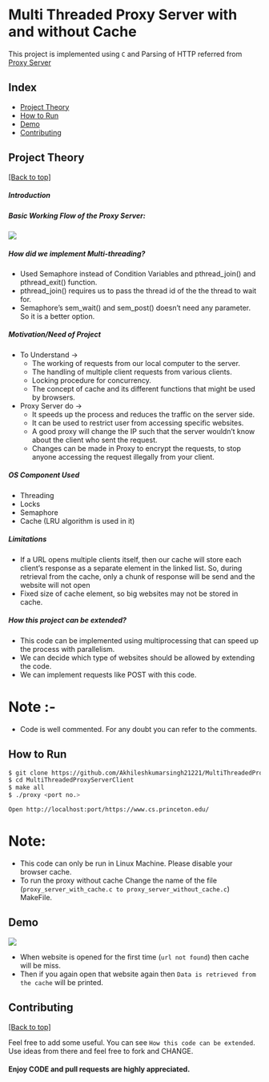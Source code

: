 <h1>Multi Threaded Proxy Server with and without Cache</h1>

This project is implemented using `C` and Parsing of HTTP referred from <a href = "https://github.com/vaibhavnaagar/proxy-server"> Proxy Server </a>


## Index

- [Project Theory](https://github.com/Akhileshkumarsingh21221/MultiTreadedProxyServerClient#project-theory)
- [How to Run](https://github.com/Akhileshkumarsingh21221/MultiTreadedProxyServerClient#How-to-Run)
- [Demo](https://github.com/Akhileshkumarsingh21221/MultiThreadedProxyServerClient#Demo)
- [Contributing](https://github.com/Akhileshkumarsingh21221/MultiThreadedProxyServerClient#contributing)

## Project Theory

[[Back to top]](https://github.com/Akhileshkumarsingh21221/MultiThreadedProxyServerClient#index)

##### Introduction

##### Basic Working Flow of the Proxy Server:
![](https://github.com/Akhileshkumarsingh21221/MultiThreadedProxyServerClient/blob/main/pics/UML.JPG)

##### How did we implement Multi-threading?
- Used Semaphore instead of Condition Variables and pthread_join() and pthread_exit() function. 
- pthread_join() requires us to pass the thread id of the the thread to wait for. 
- Semaphore’s sem_wait() and sem_post() doesn’t need any parameter. So it is a better option. 


##### Motivation/Need of Project
- To Understand → 
  - The working of requests from our local computer to the server.
  - The handling of multiple client requests from various clients.
  - Locking procedure for concurrency.
  - The concept of cache and its different functions that might be used by browsers.
- Proxy Server do → 
  - It speeds up the process and reduces the traffic on the server side.
  - It can be used to restrict user from accessing specific websites.
  - A good proxy will change the IP such that the server wouldn’t know about the client who sent the request.
  - Changes can be made in Proxy to encrypt the requests, to stop anyone accessing the request illegally from your client.
 
##### OS Component Used ​
- Threading
- Locks 
- Semaphore
- Cache (LRU algorithm is used in it)

##### Limitations ​
- If a URL opens multiple clients itself, then our cache will store each client’s response as a separate element in the linked list. So, during retrieval from the cache, only a chunk of response will be send and the website will not open
- Fixed size of cache element, so big websites may not be stored in cache. 

##### How this project can be extended? ​
- This code can be implemented using multiprocessing that can speed up the process with parallelism.
- We can decide which type of websites should be allowed by extending the code.
- We can implement requests like POST with this code.


# Note :-
- Code is well commented. For any doubt you can refer to the comments.


## How to Run

```bash
$ git clone https://github.com/Akhileshkumarsingh21221/MultiThreadedProxyServerClient.git
$ cd MultiThreadedProxyServerClient
$ make all
$ ./proxy <port no.>
```
`Open http://localhost:port/https://www.cs.princeton.edu/`

# Note:
- This code can only be run in Linux Machine. Please disable your browser cache.
- To run the proxy without cache Change the name of the file (`proxy_server_with_cache.c to proxy_server_without_cache.c`) MakeFile.

## Demo
![](https://github.com/Akhileshkumarsingh21221/MultiThreadedProxyServerClient/blob/main/images/cache.png)
- When website is opened for the first time (`url not found`) then cache will be miss.
- Then if you again open that website again then `Data is retrieved from the cache` will be printed.

## Contributing

[[Back to top]](https://github.com/Akhileshkumarsingh21221/MultiThreadedProxyServerClient#index)

Feel free to add some useful. You can see `How this code can be extended`. Use ideas from there and feel free to fork and CHANGE. 

#### Enjoy CODE and pull requests are highly appreciated.
